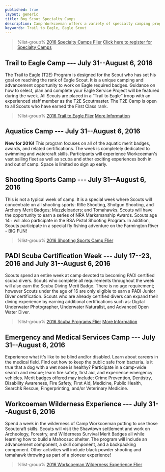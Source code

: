 ```yaml
---
published: true
layout: generic
title: Boy Scout Specialty Camps
description: Camp Workcoeman offers a variety of specialty camping programs. Each offers unique enrichment and advancement activities.
keywords: Trail to Eagle, Eagle Scout
---
```


> %list-group%
> <a href="{{ site.url }}/pdf/2016/2016-Specialty-Camp.pdf" class="list-group-item">2016 Specialty Camps Flier</a>
> <a href="{{ site.url }}/boy-scouts/register/" class="list-group-item">Click here to register for Specialty Camps</a>

## Trail to Eagle Camp --- July 31--August 6, 2016

The Trail to Eagle (T2E) Program is designed for the Scout who has set his goal on reaching the rank of Eagle Scout. It is a unique camping and advancement opportunity to work on Eagle required badges. Guidance on how to select, plan and complete your Eagle Service Project will be featured during the week. All Scouts are placed in a “Trail to Eagle” troop with an experienced staff member as the T2E Scoutmaster. The T2E Camp is open to all Scouts who have earned the First Class rank.

> %list-group%
> <a href="{{ site.url }}/pdf/2016/2016-t2e-flier.pdf" class="list-group-item">2016 Trail to Eagle Flier</a>
> <a href="{{ site.url }}/boy-scouts/trail-to-eagle/" class="list-group-item">More Information</a>

## Aquatics Camp --- July 31--August 6, 2016

**New for 2016!** This program focuses on all of the aquatic merit badges, awards, and related certifications. The week is completely dedicated to swimming and watercraft skills. Participants will experience Workcoeman's vast sailing fleet as well as scuba and other exciting experiences both in and out of camp. Space is limited so sign up early.

## Shooting Sports Camp --- July 31--August 6, 2016

This is not a typical week of camp. It is a special week where Scouts will concentrate on all shooting sports: Rifle Shooting, Shotgun Shooting, and Archery Merit Badges; Muzzleloaders; and Tomahawks. Scouts will have the opportunity to earn a series of NRA Marksmanship Awards. Scouts age 14+ will also participate in the BSA Pistol Shooting Program. In addition, Scouts participate in a special fly fishing adventure on the Farmington River - BIG FUN!

> %list-group%
> <a href="{{ site.url }}/pdf/2016/2016-shooting-sports-camp.pdf" class="list-group-item">2016 Shooting Sports Camp Flier</a>

## PADI Scuba Certification Week --- July 17--23, 2016 and July 31--August 6, 2016

Scouts spend an entire week at camp devoted to becoming PADI certified scuba divers. Scouts who complete all requirements throughout the week will also earn the Scuba Diving Merit Badge. There is no age requirement; however Scouts under the age of 16 are only eligible to earn a PADI Junior Diver certification. Scouts who are already certified divers can expand their diving experience by earning additional certifications such as: Digital Underwater Photographer, Underwater Naturalist, and Advanced Open Water Diver.

> %list-group%
> <a href="{{ site.url }}/pdf/2016/2016-scuba.pdf" class="list-group-item">2016 Scuba Programs Flier</a>
> <a href="{{ site.url }}/boy-scouts/special-programs/scuba/" class="list-group-item">More Information</a>

## Emergency and Medical Services Camp --- July 31--August 6, 2016

Experience what it's like to be blind and/or disabled. Learn about careers in the medical field. Find out how to keep the public safe from bacteria. Is it true that a dog with a wet nose is healthy? Participate in a camp-wide search and rescue; learn fire safety, first aid, and experience emergency vehicles. Merit badges offered may include: Crime Prevention, Dentistry, Disability Awareness, Fire Safety, First Aid, Medicine, Public Health, Search& Rescue, Fingerprinting, and/or Veterinary Medicine.

## Workcoeman Wilderness Experience --- July 31--August 6, 2016

Spend a week in the wilderness of Camp Workcoeman putting to use those Scoutcraft skills. Scouts will visit the Shawtown settlement and work on Archeology, Forestry, and Wilderness Survival Merit Badges all while learning how to build a Mahoosuc shelter. The program will include an advancement component, a skill component, and a backpacking component. Other activities will include black powder shooting and tomahawk throwing as part of a pioneer experience!

> %list-group%
> <a href="{{ site.url }}/pdf/2016/2016-woodsman.pdf" class="list-group-item">2016 Workcoeman Wilderness Experience Flier</a>
